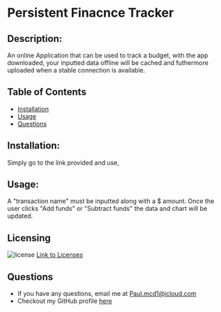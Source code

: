 # Persistent Finacnce Tracker
  ## Description: 
  An online Application that can be used to track a budget, with the app downloaded, your inputted data offline will be cached and futhermore uploaded when a stable connection is available.
  ## Table of Contents
  - [Installation](#Installation)
  - [Usage](#Usage)
  - [Questions](#Questions)
  ## Installation: 
  Simply go to the link provided and use,
  ## Usage: 
  A "transaction name" must be inputted along with a $ amount. Once the user clicks "Add funds" or "Subtract funds" the data and chart will be updated.
  ## Licensing
  ![license](https://img.shields.io/badge/License-MIT-blue.svg)
  [Link to Licenses](https://shields.io)
  ## Questions
  - If you have any questions, email me at Paul.mcd1@icloud.com
  - Checkout my GitHub profile [here](https://github.com/Orbit001)
